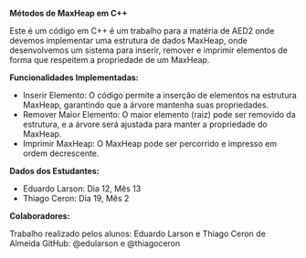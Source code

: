 **Métodos de MaxHeap em C++**

Este é um código em C++ é um trabalho para a matéria de AED2 onde devemos implementar  uma estrutura de dados MaxHeap, onde desenvolvemos um sistema para inserir, remover e imprimir elementos de forma que respeitem a propriedade de um MaxHeap.

**Funcionalidades Implementadas:**

- Inserir Elemento: O código permite a inserção de elementos na estrutura MaxHeap, garantindo que a árvore mantenha suas propriedades.
- Remover Maior Elemento: O maior elemento (raiz) pode ser removido da estrutura, e a árvore será ajustada para manter a propriedade do MaxHeap.
- Imprimir MaxHeap: O MaxHeap pode ser percorrido e impresso em ordem decrescente.

**Dados dos Estudantes:**

- Eduardo Larson: Dia 12, Mês 13
- Thiago Ceron: Dia 19, Mês 2

**Colaboradores:**

Trabalho realizado pelos alunos: Eduardo Larson e Thiago Ceron de Almeida
GitHub: @edularson e @thiagoceron

